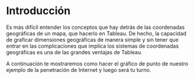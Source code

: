 ﻿# Introducción 
Es más difícil  entender los conceptos que hay detrás de las coordenadas geográficas de un mapa, que hacerlo en Tableau. De hecho, la capacidad de graficar dimensiones geográficas de manera 
simple y sin tener que entrar en las complicaciones que implica los sistemas de coordenadas geográficas es una de las grandes ventajas de Tableau. 

A continuación te mostraremos como hacer el gráfico de punto de nuestro ejemplo de la penetración de Internet y luego será tu turno. 
